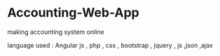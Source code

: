 # Accounting-Web-App
making accounting system online

language used :
Angular js , php , css , bootstrap , jquery , js ,json ,ajax
